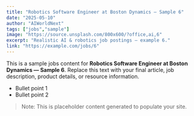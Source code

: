 ```yaml
---
title: "Robotics Software Engineer at Boston Dynamics — Sample 6"
date: "2025-05-10"
author: "AIWorldNext"
tags: ["jobs","sample"]
image: "https://source.unsplash.com/800x600/?office,ai,6"
excerpt: "Realistic AI & robotics job postings — example 6."
link: "https://example.com/jobs/6"
---
```


This is a sample jobs content for **Robotics Software Engineer at Boston Dynamics — Sample 6**. Replace this text with your final article, job description, product details, or resource information.

- Bullet point 1
- Bullet point 2

> Note: This is placeholder content generated to populate your site.
